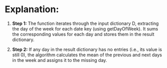 <h1>Explanation:</h1>

1. <b>Step 1:</b> The function iterates through the input dictionary D, extracting the day of the week for each date key (using getDayOfWeek). It sums the corresponding values for each day and stores them in the result dictionary.


2. <b>Step 2:</b> If any day in the result dictionary has no entries (i.e., its value is still 0), the algorithm calculates the mean of the previous and next days in the week and assigns it to the missing day.
